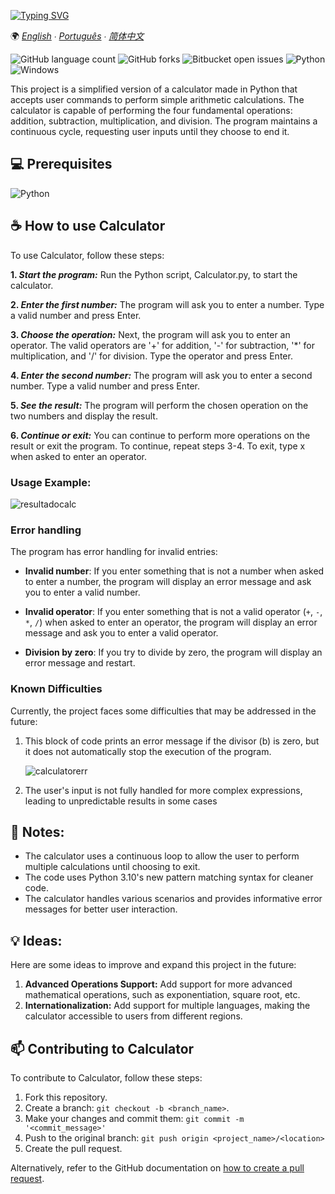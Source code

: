[![Typing SVG](https://readme-typing-svg.herokuapp.com/?color=FFFFFF&size=35&center=true&vCenter=true&width=1000&lines=🖩+CALCULATOR+🖩)](https://git.io/typing-svg)


🌍
*[English](README-en.md) ∙ [Português](README.md) ∙ [简体中文](README-zh.md)*


![GitHub language count](https://img.shields.io/github/languages/count/amandfernandes/Calculator?style=for-the-badge)
![GitHub forks](https://img.shields.io/github/forks/amandfernandes/Calculator?style=for-the-badge)
![Bitbucket open issues](https://img.shields.io/bitbucket/issues/amandfernandes/Calculator?style=for-the-badge)
![Python](https://img.shields.io/badge/Python-14354C?style=for-the-badge&logo=python&logoColor=white)
![Windows](https://img.shields.io/badge/Windows-017AD7?style=for-the-badge&logo=windows&logoColor=white)

This project is a simplified version of a calculator made in Python that accepts user commands to perform simple arithmetic calculations. The calculator is capable of performing the four fundamental operations: addition, subtraction, multiplication, and division. The program maintains a continuous cycle, requesting user inputs until they choose to end it.

## 💻 Prerequisites
![Python](https://img.shields.io/badge/Python-3.12.0-14354C?style=for-the-badge&logo=python&logoColor=white)

## ☕ How to use Calculator

To use Calculator, follow these steps:

**1. *Start the program:*** Run the Python script, Calculator.py, to start the calculator.

**2. *Enter the first number:*** The program will ask you to enter a number. Type a valid number and press Enter.

**3. *Choose the operation:*** Next, the program will ask you to enter an operator. The valid operators are '+' for addition, '-' for subtraction, '*' for multiplication, and '/' for division. Type the operator and press Enter.

**4. *Enter the second number:*** The program will ask you to enter a second number. Type a valid number and press Enter.

**5. *See the result:*** The program will perform the chosen operation on the two numbers and display the result.

**6. *Continue or exit:*** You can continue to perform more operations on the result or exit the program. To continue, repeat steps 3-4. To exit, type x when asked to enter an operator.

### Usage Example:
![resultadocalc](https://github.com/amandfernandes/Calculator/assets/144744139/6c3a33bc-e2c2-4cd4-b5db-9ff40e89d2b5)


### Error handling

The program has error handling for invalid entries:

- **Invalid number**: If you enter something that is not a number when asked to enter a number, the program will display an error message and ask you to enter a valid number.

- **Invalid operator**: If you enter something that is not a valid operator (`+`, `-`, `*`, `/`) when asked to enter an operator, the program will display an error message and ask you to enter a valid operator.

- **Division by zero**: If you try to divide by zero, the program will display an error message and restart.

### Known Difficulties
Currently, the project faces some difficulties that may be addressed in the future:
1. This block of code prints an error message if the divisor (b) is zero, but it does not automatically stop the execution of the program.
   
   ![calculatorerr](https://github.com/amandfernandes/Calculator/assets/144744139/b7e8f4e6-6315-4a7a-8c8b-067e4d09525d)
2. The user's input is not fully handled for more complex expressions, leading to unpredictable results in some cases

## 📝 Notes:
- The calculator uses a continuous loop to allow the user to perform multiple calculations until choosing to exit.
- The code uses Python 3.10's new pattern matching syntax for cleaner code.
- The calculator handles various scenarios and provides informative error messages for better user interaction.

## 💡 Ideas:
Here are some ideas to improve and expand this project in the future:
1. **Advanced Operations Support:** Add support for more advanced mathematical operations, such as exponentiation, square root, etc.
2. **Internationalization:** Add support for multiple languages, making the calculator accessible to users from different regions.

## 📫 Contributing to Calculator
To contribute to Calculator, follow these steps:

1. Fork this repository.
2. Create a branch: `git checkout -b <branch_name>`.
3. Make your changes and commit them: `git commit -m '<commit_message>'`
4. Push to the original branch: `git push origin <project_name>/<location>`
5. Create the pull request.

Alternatively, refer to the GitHub documentation on [how to create a pull request](https://help.github.com/en/github/collaborating-with-issues-and-pull-requests/creating-a-pull-request).

